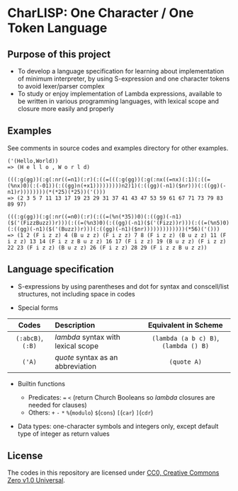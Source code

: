 # CharLISP: One Character / One Token Language

## Purpose of this project

* To develop a language specification for learning about implementation of minimum interpreter, by using S-expression and one character tokens to avoid lexer/parser complex
* To study or enjoy implementation of Lambda expressions, available to be written in various programming languages, with lexical scope and closure more easily and properly

## Examples

See comments in source codes and examples directory for other examples.

```
('(Hello,World))
=> (H e l l o , W o r l d)

(((:g(gg))(:g(:nr((=n1)(:r)(:((=(((:g(gg))(:g(:nx((=nx)(:1)(:((=(%nx)0)(:(-01))(:((gg)n(+x1)))))))))n2)1)(:((gg)(-n1)($nr)))(:((gg)(-n1)r))))))))(*(*25)(*25))('()))
=> (2 3 5 7 11 13 17 19 23 29 31 37 41 43 47 53 59 61 67 71 73 79 83 89 97)

(((:g(gg))(:g(:nr((=n0)(:r)(:((=(%n(*35))0)(:((gg)(-n1)($('(FizzBuzz))r)))(:((=(%n3)0)(:((gg)(-n1)($('(Fizz))r)))(:((=(%n5)0)(:((gg)(-n1)($('(Buzz))r)))(:((gg)(-n1)($nr)))))))))))))(*56)('()))
=> (1 2 (F i z z) 4 (B u z z) (F i z z) 7 8 (F i z z) (B u z z) 11 (F i z z) 13 14 (F i z z B u z z) 16 17 (F i z z) 19 (B u z z) (F i z z) 22 23 (F i z z) (B u z z) 26 (F i z z) 28 29 (F i z z B u z z))
```

## Language specification

* S-expressions by using parentheses and dot for syntax and conscell/list structures, not including space in codes

* Special forms

|Codes|Description|Equivalent in Scheme|
|:---:|:---|:---:|
|`(:abcB)`, `(:B)`|*lambda* syntax with lexical scope|`(lambda (a b c) B)`, `(lambda () B)`|
|`('A)`|*quote* syntax as an abbreviation|`(quote A)`|

* Builtin functions
	* Predicates: `=` `<` (return Church Booleans so *lambda* closures are needed for clauses)
	* Others: `+` `-` `*` `%`(`modulo`) `$`(`cons`) `[`(`car`) `]`(`cdr`)

* Data types: one-character symbols and integers only, except default type of integer as return values

## License

The codes in this repository are licensed under [CC0, Creative Commons Zero v1.0 Universal](https://creativecommons.org/publicdomain/zero/1.0/).

